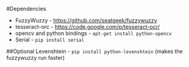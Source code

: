 #Dependencies

* FuzzyWuzzy - https://github.com/seatgeek/fuzzywuzzy
* tesseract-orc - https://code.google.com/p/tesseract-ocr/
* opencv and python bindings -  ``` apt-get install python-opencv ```
* Serial - ``` pip install serial ```

##Optional
Levenshtein - ``` pip install python-levenshtein ``` (makes the fuzzywuzzy run faster)
